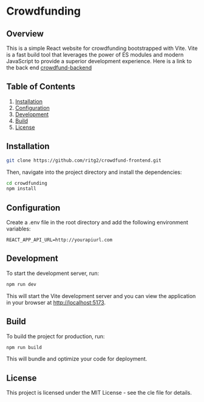 # Crowdfunding

## Overview

This is a simple React website for crowdfunding bootstrapped with Vite. Vite is a fast build tool that leverages the power of ES modules and modern JavaScript to provide a superior development experience. Here is a link to the back end [crowdfund-backend](https://github.com/ritg2/ritg2-crownfund-backend-node)

## Table of Contents

1. [Installation](#installation)
2. [Configuration](#configuration)
3. [Development](#development)
4. [Build](#build)
5. [License](#license)

## Installation

```bash
git clone https://github.com/ritg2/crowdfund-frontend.git
```

Then, navigate into the project directory and install the dependencies:

```bash
cd crowdfunding
npm install
```

## Configuration
Create a .env file in the root directory and add the following environment variables:
```plaintext
REACT_APP_API_URL=http://yourapiurl.com
```

## Development

To start the development server, run:

```bash
npm run dev
```

This will start the Vite development server and you can view the application in your browser at [http://localhost:5173](http://localhost:5173).

## Build

To build the project for production, run:

```bash
npm run build
```

This will bundle and optimize your code for deployment.

## License

This project is licensed under the MIT License - see the cle file for details.
